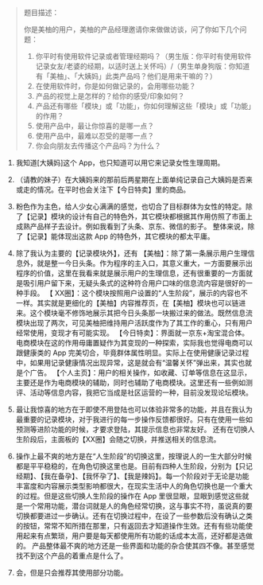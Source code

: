 > 题目描述：
>
> 你是美柚的用户，美柚的产品经理邀请你来做做访谈，问了你如下几个问题：
> 1. 你平时有使用软件记录或者管理经期吗？（男生版：你平时有使用软件记录女友/老婆的经期，以适时送上关怀吗）/（男生单身狗版：你知道有「美柚」、「大姨妈」此类产品吗？他们是用来干嘛的？）
> 2. 在使用软件时，你是如何做记录的，会用哪些功能？
> 3. 产品的视觉上是怎样的？给你的感受/印象如何？
> 4. 产品还有哪些「模块」或「功能」，你如何理解这些「模块」或「功能」的作用？
> 5. 使用产品中，最让你惊喜的是哪一点？
> 6. 使用产品中，最难以忍受的是哪一点？
> 7. 你会向朋友去传播这个产品吗？为什么？

1. 我知道[大姨妈]这个 App，也只知道可以用它来记录女性生理周期。

2. （请教的妹子）在大姨妈来的那前后两星期在上面单纯记录自己大姨妈是否来或走的情况。在平时也会关注下【今日特卖】里的商品。

3. 粉色作为主色，给人少女心满满的感觉，也切合了目标群体为女性的特定。除了【记录】模块的设计有自己的特色外，其它模块都根据其作用仿照了市面上成熟产品样子去设计。例如我看到了头条、京东、微信的影子。
整体来说，除了【记录】能体现出这款 App 的特色外，其它模块的都太平庸。

4. 除了我认为主要的【记录模块外】，还有
【美柚】：除了第一条展示用户生理信息外，就是整一今日头条。作为程序的主入口，其意义重大，一方面要展示出程序的价值，这里在我看来就是展示用户的生理信息，还有很重要的一方面就是吸引用户留下来，无疑头条式的这种符合用户口味的信息流内容是很好的一种手段。
【	XX圈】：这个模块按照用户设置的“人生阶段”，展示的内容也不一样。其实就是更细化的【美柚】内容推荐页，在【美柚】模块也可以链进来。这个模块毫不修饰地展示其把今日头条那一块搬过来的做法。既然信息流模块出现了两次，可见美柚把维持用户活跃度作为了其工作的重心，只有用户经常使用，变现才有可能实现。
【今日特卖】：界面就一京东+淘宝混合体。电商模块在这的作用毋庸置疑作为其变现的一种探索，实际我也觉得电商可以跟健康类的 App 完美切合，毕竟群体属性明显。实际上在使用健康记录过程中，如果用记录健康情况出现异常，这是就会有“温馨关怀”弹出来，其实也就是个广告。
【个人主页】：用户的相关操作，如收藏、订单等信息在这显示，主要还是作为电商模块的辅助，同时也辅助了电商模块。这里还有一些例如测评、活动等信息内容，我把它当成是社区运营的一种，目前没发现论坛模块。

5. 最让我惊喜的地方在于即使不用登陆也可以体验非常多的功能，并且在我认为最重要的记录模块，对于我进行的每一步操作反馈都很好。只有在使用一些如预测等进阶功能的时候，才要求登陆，其提示信息也非常友好。
还有在切换人生阶段后，主面板的【XX圈】会随之切换，并推送相关的信息流。

6. 操作上最不爽的地方是在“人生阶段”的切换这里，按理说人的一生大部分时候都是平平稳稳的，在角色切换这里也是。目前有四种人生阶段，分别为【只记经期】、【我在备孕】、【我怀孕了】、【我是辣妈】。每一个阶段对于无论是功能丰富度和内容展示类型影响都很大，在现实生活中人的角色切换也是一个重大的过程。但是这些切换人生阶段的操作在 App 里很显眼，显眼到感觉这些就是一个常用功能，潜台词就是人的角色经常切换，这与事实不符，虽说真的要切换都要进过一步确认。还有在切换过程中，在设了一些参数后没有确认之类的按钮，常常不知所措在那里，只有返回去才知道操作生效。还有有些功能使用起来有点繁琐，用户要是每天都使用所有功能的话成本太高，还好都是选做的。
产品整体最不爽的地方还是一些界面和功能的杂合使其四不像。甚至感觉找不到这个产品的着重点是什么了。

7. 会，但是只会推荐其使用部分功能。